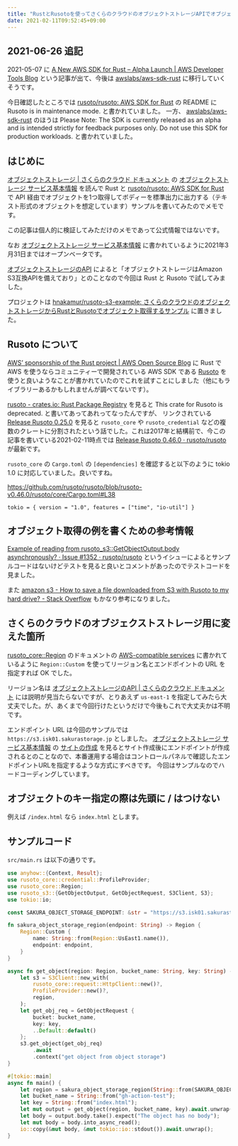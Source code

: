 ```yaml
---
title: "RustとRusotoを使ってさくらのクラウドのオブジェクトストレージAPIでオブジェクトを取得してみた"
date: 2021-02-11T09:52:45+09:00
---
```

## 2021-06-26 追記

2021-05-07 に [A New AWS SDK for Rust – Alpha Launch | AWS Developer Tools Blog](https://aws.amazon.com/blogs/developer/a-new-aws-sdk-for-rust-alpha-launch/) という記事が出て、今後は [awslabs/aws-sdk-rust](https://github.com/awslabs/aws-sdk-rust) に移行していくそうです。

今日確認したところでは
[rusoto/rusoto: AWS SDK for Rust](https://github.com/rusoto/rusoto) の README に Rusoto is in maintenance mode. と書かれていました。
一方、 [awslabs/aws-sdk-rust](https://github.com/awslabs/aws-sdk-rust) のほうは 
Please Note: The SDK is currently released as an alpha and is intended strictly for feedback purposes only. Do not use this SDK for production workloads.
と書かれていました。

## はじめに

[オブジェクトストレージ | さくらのクラウド ドキュメント](https://manual.sakura.ad.jp/cloud/manual-objectstorage.html) の
[オブジェクトストレージ サービス基本情報](https://manual.sakura.ad.jp/cloud/objectstorage/about.html#id6) を読んで
Rust と [rusoto/rusoto: AWS SDK for Rust](https://github.com/rusoto/rusoto) で
API 経由でオブジェクトを1つ取得してボディーを標準出力に出力する（テキスト形式のオブジェクトを想定しています）サンプルを書いてみたのでメモです。

この記事は個人的に検証してみただけのメモであって公式情報ではないです。

なお [オブジェクトストレージ サービス基本情報](https://manual.sakura.ad.jp/cloud/objectstorage/about.html#id6) に書かれているように2021年3月31日まではオープンベータです。

[オブジェクトストレージのAPI](https://manual.sakura.ad.jp/cloud/objectstorage/api.html) によると「オブジェクトストレージはAmazon S3互換APIを備えており」とのことなので今回は Rust と Rusoto で試してみました。

プロジェクトは [hnakamur/rusoto-s3-example: さくらのクラウドのオブジェクトストレージからRustとRusotoでオブジェクト取得するサンプル](https://github.com/hnakamur/rusoto-s3-example) に置きました。

## Rusoto について

[AWS’ sponsorship of the Rust project | AWS Open Source Blog](https://aws.amazon.com/jp/blogs/opensource/aws-sponsorship-of-the-rust-project/) に Rust で AWS を使うならコミュニティーで開発されている AWS SDK である [Rusoto](https://github.com/rusoto/rusoto) を使うと良いようなことが書かれていたのでこれを試すことにしました（他にもライブラリーあるかもしれませんが調べてないです）。

[rusoto - crates.io: Rust Package Registry](https://crates.io/crates/rusoto) を見ると This crate for Rusoto is deprecated. と書いてあってあれってなったんですが、 リンクされている [Release Rusoto 0.25.0](https://github.com/rusoto/rusoto/releases/tag/rusoto-v0.25.0) を見ると `rusoto_core` や `rusoto_credential` などの複数のクレートに分割されたという話でした。これは2017年と結構前で、今この記事を書いている2021-02-11時点では [Release Rusoto 0.46.0 · rusoto/rusoto](https://github.com/rusoto/rusoto/releases/tag/rusoto-v0.46.0) が最新です。

`rusoto_core` の `Cargo.toml` の `[dependencies]` を確認すると以下のように tokio 1.0 に対応していました。良いですね。

https://github.com/rusoto/rusoto/blob/rusoto-v0.46.0/rusoto/core/Cargo.toml#L38

```
tokio = { version = "1.0", features = ["time", "io-util"] }
```

## オブジェクト取得の例を書くための参考情報

[Example of reading from rusoto_s3::GetObjectOutput.body asynchronously? · Issue #1352 · rusoto/rusoto](https://github.com/rusoto/rusoto/issues/1352) というイシューによるとサンプルコードはないけどテストを見ると良いとコメントがあったのでテストコードを見ました。

また
[amazon s3 - How to save a file downloaded from S3 with Rusoto to my hard drive? - Stack Overflow](https://stackoverflow.com/questions/51287360/how-to-save-a-file-downloaded-from-s3-with-rusoto-to-my-hard-drive)
もかなり参考になりました。

## さくらのクラウドのオブジェクストストレージ用に変えた箇所

[rusoto_core::Region](https://docs.rs/rusoto_core/0.46.0/rusoto_core/enum.Region.html) のドキュメントの
[AWS-compatible services](https://docs.rs/rusoto_core/0.46.0/rusoto_core/enum.Region.html#aws-compatible-services) に書かれているように `Region::Custom` を使ってリージョン名とエンドポイントの URL を指定すれば OK でした。

リージョン名は
[オブジェクトストレージのAPI | さくらのクラウド ドキュメント](https://manual.sakura.ad.jp/cloud/objectstorage/api.html)
には説明が見当たらないですが、とりあえず `us-east-1` を指定してみたら大丈夫でした。が、あくまで今回行けたというだけで今後もこれで大丈夫かは不明です。

エンドポイント URL は今回のサンプルでは `https://s3.isk01.sakurastorage.jp` としました。
[オブジェクトストレージ サービス基本情報](https://manual.sakura.ad.jp/cloud/objectstorage/about.html#id6) の [サイトの作成](https://manual.sakura.ad.jp/cloud/objectstorage/about.html#id24) を見るとサイト作成後にエンドポイントが作成されるとのことなので、本番運用する場合はコントロールパネルで確認したエンドポイントURLを指定するような方式にすべきです。
今回はサンプルなのでハードコーディングしています。

## オブジェクトのキー指定の際は先頭に / はつけない

例えば `/index.html` なら `index.html` とします。

## サンプルコード

`src/main.rs` は以下の通りです。

```rust
use anyhow::{Context, Result};
use rusoto_core::credential::ProfileProvider;
use rusoto_core::Region;
use rusoto_s3::{GetObjectOutput, GetObjectRequest, S3Client, S3};
use tokio::io;

const SAKURA_OBJECT_STORAGE_ENDPOINT: &str = "https://s3.isk01.sakurastorage.jp";

fn sakura_object_storage_region(endpoint: String) -> Region {
    Region::Custom {
        name: String::from(Region::UsEast1.name()),
        endpoint: endpoint,
    }
}

async fn get_object(region: Region, bucket_name: String, key: String) -> Result<GetObjectOutput> {
    let s3 = S3Client::new_with(
        rusoto_core::request::HttpClient::new()?,
        ProfileProvider::new()?,
        region,
    );
    let get_obj_req = GetObjectRequest {
        bucket: bucket_name,
        key: key,
        ..Default::default()
    };
    s3.get_object(get_obj_req)
        .await
        .context("get object from object storage")
}

#[tokio::main]
async fn main() {
    let region = sakura_object_storage_region(String::from(SAKURA_OBJECT_STORAGE_ENDPOINT));
    let bucket_name = String::from("gh-action-test");
    let key = String::from("index.html");
    let mut output = get_object(region, bucket_name, key).await.unwrap();
    let body = output.body.take().expect("The object has no body");
    let mut body = body.into_async_read();
    io::copy(&mut body, &mut tokio::io::stdout()).await.unwrap();
}
```
